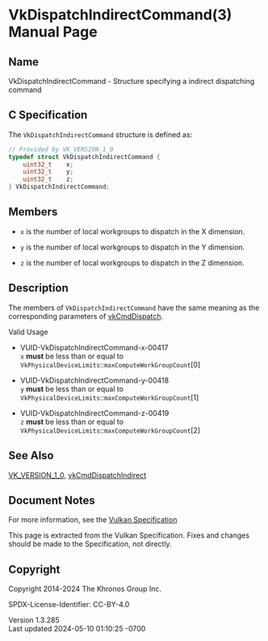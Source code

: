 # VkDispatchIndirectCommand(3) Manual Page

## Name

VkDispatchIndirectCommand - Structure specifying a indirect dispatching
command



## <a href="#_c_specification" class="anchor"></a>C Specification

The `VkDispatchIndirectCommand` structure is defined as:

``` c
// Provided by VK_VERSION_1_0
typedef struct VkDispatchIndirectCommand {
    uint32_t    x;
    uint32_t    y;
    uint32_t    z;
} VkDispatchIndirectCommand;
```

## <a href="#_members" class="anchor"></a>Members

- `x` is the number of local workgroups to dispatch in the X dimension.

- `y` is the number of local workgroups to dispatch in the Y dimension.

- `z` is the number of local workgroups to dispatch in the Z dimension.

## <a href="#_description" class="anchor"></a>Description

The members of `VkDispatchIndirectCommand` have the same meaning as the
corresponding parameters of [vkCmdDispatch](https://registry.khronos.org/vulkan/specs/1.3-extensions/man/html/vkCmdDispatch.html).

Valid Usage

- <a href="#VUID-VkDispatchIndirectCommand-x-00417"
  id="VUID-VkDispatchIndirectCommand-x-00417"></a>
  VUID-VkDispatchIndirectCommand-x-00417  
  `x` **must** be less than or equal to
  `VkPhysicalDeviceLimits`::`maxComputeWorkGroupCount`\[0\]

- <a href="#VUID-VkDispatchIndirectCommand-y-00418"
  id="VUID-VkDispatchIndirectCommand-y-00418"></a>
  VUID-VkDispatchIndirectCommand-y-00418  
  `y` **must** be less than or equal to
  `VkPhysicalDeviceLimits`::`maxComputeWorkGroupCount`\[1\]

- <a href="#VUID-VkDispatchIndirectCommand-z-00419"
  id="VUID-VkDispatchIndirectCommand-z-00419"></a>
  VUID-VkDispatchIndirectCommand-z-00419  
  `z` **must** be less than or equal to
  `VkPhysicalDeviceLimits`::`maxComputeWorkGroupCount`\[2\]

## <a href="#_see_also" class="anchor"></a>See Also

[VK_VERSION_1_0](https://registry.khronos.org/vulkan/specs/1.3-extensions/man/html/VK_VERSION_1_0.html),
[vkCmdDispatchIndirect](https://registry.khronos.org/vulkan/specs/1.3-extensions/man/html/vkCmdDispatchIndirect.html)

## <a href="#_document_notes" class="anchor"></a>Document Notes

For more information, see the <a
href="https://registry.khronos.org/vulkan/specs/1.3-extensions/html/vkspec.html#VkDispatchIndirectCommand"
target="_blank" rel="noopener">Vulkan Specification</a>

This page is extracted from the Vulkan Specification. Fixes and changes
should be made to the Specification, not directly.

## <a href="#_copyright" class="anchor"></a>Copyright

Copyright 2014-2024 The Khronos Group Inc.

SPDX-License-Identifier: CC-BY-4.0

Version 1.3.285  
Last updated 2024-05-10 01:10:25 -0700

